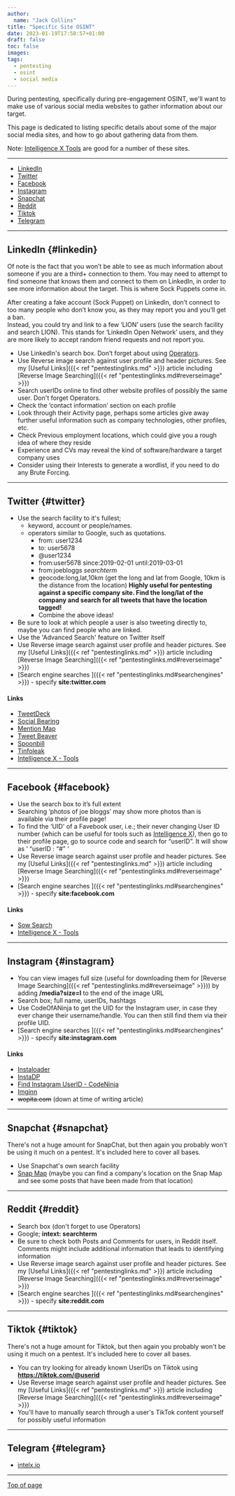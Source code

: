 ```yaml
---
author:
  name: "Jack Collins"
title: "Specific Site OSINT"
date: 2023-01-19T17:50:57+01:00
draft: false
toc: false
images:
tags:
  - pentesting
  - osint
  - social media
---
```


During pentesting, specifically during pre-engagement OSINT, we'll want to make use of various social media websites to gather information about our target.

This page is dedicated to listing specific details about some of the major social media sites, and how to go about gathering data from them.

Note: [Intelligence X Tools](https://intelx.io/tools) are good for a number of these sites.

---

- [LinkedIn](#linkedin)
- [Twitter](#twitter)
- [Facebook](#facebook)
- [Instagram](#instagram)
- [Snapchat](#snapchat)
- [Reddit](#reddit)
- [Tiktok](#tiktok)
- [Telegram](#telegram)

---

## LinkedIn {#linkedin}

Of note is the fact that you won’t be able to see as much information about someone if you are a third+ connection to them. You may need to attempt to find someone that knows them and connect to them on LinkedIn, in order to see more information about the target. This is where Sock Puppets come in.

After creating a fake account (Sock Puppet) on LinkedIn, don’t connect to too many people who don’t know you, as they may report you and you’ll get a ban.  
Instead, you could try and link to a few ‘LION’ users (use the search facility and search LION). This stands for ‘LinkedIn Open Network’ users, and they are more likely to accept random friend requests and not report you.

- Use LinkedIn's search box. Don’t forget about using [Operators](https://www.linkedin.com/help/linkedin/answer/a524335/using-boolean-search-on-linkedin?lang=en).
- Use Reverse image search against user profile and header pictures. See my [Useful Links]({{< ref "pentestinglinks.md" >}}) article including [Reverse Image Searching]({{< ref "pentestinglinks.md#reverseimage" >}})
- Search userIDs online to find other website profiles of possibly the same user. Don't forget Operators.
- Check the ‘contact information’ section on each profile
- Look through their Activity page, perhaps some articles give away further useful information such as company technologies, other profiles, etc.
- Check Previous employment locations, which could give you a rough idea of where they reside
- Experience and CVs may reveal the kind of software/hardware a target company uses
- Consider using their Interests to generate a wordlist, if you need to do any Brute Forcing.

---

## Twitter {#twitter}
- Use the search facility to it's fullest;
  - keyword, account or people/names.
  - operators similar to Google, such as quotations.
    - from: user1234
    - to: user5678
    - @user1234
    - from:user5678 since:2019-02-01 until:2019-03-01
    - from:joebloggs *searchterm*
    - geocode:long,lat,10km (get the long and lat from Google, 10km is the distance from the location) **Highly useful for pentesting against a specific company site. Find the long/lat of the company and search for all tweets that have the location tagged!**
    - Combine the above ideas!
- Be sure to look at which people a user is also tweeting directly to, maybe you can find people who are linked.
- Use the 'Advanced Search' feature on Twitter itself
- Use Reverse image search against user profile and header pictures. See my [Useful Links]({{< ref "pentestinglinks.md" >}}) article including [Reverse Image Searching]({{< ref "pentestinglinks.md#reverseimage" >}})
- [Search engine searches ]({{< ref "pentestinglinks.md#searchengines" >}}) - specify **site:twitter.com**

#### Links

- [TweetDeck](https://tweetdeck.twitter.com/)
- [Social Bearing](https://socialbearing.com/)
- [Mention Map](https://analytics.mentionmapp.com/)
- [Tweet Beaver](https://tweetbeaver.com/)
- [Spoonbill](https://spoonbill.io/)
- [Tinfoleak](https://tinfoleak.com/)
- [Intelligence X - Tools](https://intelx.io/tools?tab=twitter)

---

## Facebook {#facebook}

- Use the search box to it’s full extent
- Searching ‘photos of joe bloggs’ may show more photos than is available via their profile page!
- To find the 'UID' of a Favebook user, i.e.; their never changing User ID number (which can be useful for tools such as [Intelligence X](https://intelx.io/tools?tab-facebook)), then go to their profile page, go to source code and search for “userID”. It will show as ‘ “userID : “#” ‘
- Use Reverse image search against user profile and header pictures. See my [Useful Links]({{< ref "pentestinglinks.md" >}}) article including [Reverse Image Searching]({{< ref "pentestinglinks.md#reverseimage" >}})
- [Search engine searches ]({{< ref "pentestinglinks.md#searchengines" >}}) - specify **site:facebook.com**

#### Links
- [Sow Search](https://www.sowsearch.info/)
- [Intelligence X - Tools](https://intelx.io/tools?tab=facebook)

---

## Instagram {#instagram}

- You can view images full size (useful for downloading them for [Reverse Image Searching]({{< ref "pentestinglinks.md#reverseimage" >}})) by adding **/media?size=l** to the end of the image URL
- Search box;
full name, userIDs, hashtags
- Use CodeOfANinja to get the UID for the Instagram user, in case they ever change their username/handle. You can then still find them via their profile UID.
- [Search engine searches ]({{< ref "pentestinglinks.md#searchengines" >}}) - specify **site:instagram.com**

#### Links
- [Instaloader](https://github.com/instaloader/instaloader)
- [InstaDP](https://www.instadp.com/)
- [Find Instagram UserID - CodeNinja](https://www.codeofaninja.com/tools/find-instagram-user-id)
- [Imginn](https://imginn.com/)
- ~~wopita.com~~ (down at time of writing article)

---

## Snapchat {#snapchat}

There's not a huge amount for SnapChat, but then again you probably won't be using it much on a pentest. It's included here to cover all bases.

- Use Snapchat's own search facility
- [Snap Map](https://map.snapchat.com/) (maybe you can find a company's location on the Snap Map and see some posts that have been made from that location)

---

## Reddit {#reddit}

- Search box (don't forget to use Operators)
- Google; **intext: searchterm**
- Be sure to check both Posts and Comments for users, in Reddit itself. Comments might include additional information that leads to identifying information
- Use Reverse image search against user profile and header pictures. See my [Useful Links]({{< ref "pentestinglinks.md" >}}) article including [Reverse Image Searching]({{< ref "pentestinglinks.md#reverseimage" >}})
- [Search engine searches ]({{< ref "pentestinglinks.md#searchengines" >}}) - specify **site:reddit.com**

---

## Tiktok {#tiktok}

There's not a huge amount for Tiktok, but then again you probably won't be using it much on a pentest. It's included here to cover all bases.

- You can try looking for already known UserIDs on Tiktok using **https://tiktok.com/@userid**
- Use Reverse image search against user profile and header pictures. See my [Useful Links]({{< ref "pentestinglinks.md" >}}) article including [Reverse Image Searching]({{< ref "pentestinglinks.md#reverseimage" >}})
- You’ll have to manually search through a user's TikTok content yourself for possibly useful information

---

## Telegram {#telegram}

- [intelx.io](https://intelx.io/tools?tab=telegram)

---

[Top of page](#top)